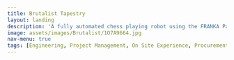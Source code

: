 ```yaml
---
title: Brutalist Tapestry
layout: landing
description: 'A fully automated chess playing robot using the FRANKA Panda arm.'
image: assets/images/Brutalist/1O7A9664.jpg
nav-menu: true
tags: [Engineering, Project Management, On Site Experience, Procurement]
---
```

<!-- Main -->
<div id="main" class="alt">

<section id="one">
	<div class="inner">
    <span class="image fit"><img src="{{site.baseurl}}/assets/images/Brutalist/180927_DZ_BC_02_4.jpg" alt="" /></span>
    <span class="image fit"><img src="{{site.baseurl}}/assets/images/Brutalist/1O7A9621.jpg" alt="" /></span>
    <span class="image fit"><img src="{{site.baseurl}}/assets/images/Brutalist/1O7A9664.jpg" alt="" /></span>
    <span class="image fit"><img src="{{site.baseurl}}/assets/images/Brutalist/180927_DZ_BC_02_5.jpg" alt="" /></span>
  </div>
</section>
